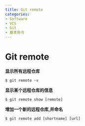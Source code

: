 ```yaml
---
title: Git remote
categories:
- Software
- VCS
- Git
- 基本命令
---
```

# Git remote

**显示所有远程仓库**

```shell
$ git remote -v
```

**显示某个远程仓库的信息**

```shell
$ git remote show [remote]
```

**增加一个新的远程仓库,并命名**

```shell
$ git remote add [shortname] [url]
```

